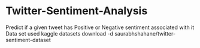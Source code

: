 # Twitter-Sentiment-Analysis
Predict if a given tweet has Positive or Negative sentiment associated with it
Data set used   kaggle datasets download -d saurabhshahane/twitter-sentiment-dataset
